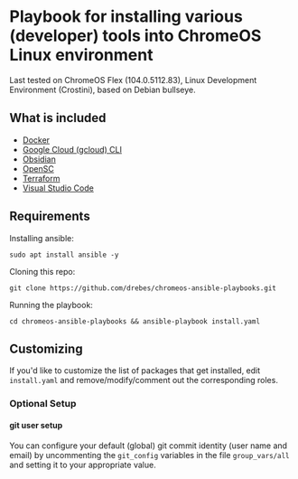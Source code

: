 # Playbook for installing various (developer) tools into ChromeOS Linux environment

Last tested on ChromeOS Flex (104.0.5112.83), Linux Development Environment (Crostini), based on Debian bullseye.

## What is included

* [Docker](https://docs.docker.com/engine/install/debian/)
* [Google Cloud  (gcloud) CLI](https://cloud.google.com/sdk/docs/install#deb)
* [Obsidian](https://flathub.org/apps/details/md.obsidian.Obsidian)
* [OpenSC](https://github.com/OpenSC/OpenSC/wiki)
* [Terraform](https://www.terraform.io/cli/install/apt)
* [Visual Studio Code](https://code.visualstudio.com/docs/setup/linux)

## Requirements

Installing ansible:

```shell
sudo apt install ansible -y
```

Cloning this repo:

```shell
git clone https://github.com/drebes/chromeos-ansible-playbooks.git
```

Running the playbook:

```shell
cd chromeos-ansible-playbooks && ansible-playbook install.yaml
```

## Customizing

If you'd like to customize the list of packages that get installed, edit `install.yaml` and
remove/modify/comment out the corresponding roles.

### Optional Setup

#### git user setup

You can configure your default (global) git commit identity (user name and email) by uncommenting
the `git_config` variables in the file `group_vars/all` and setting it to your appropriate value.
